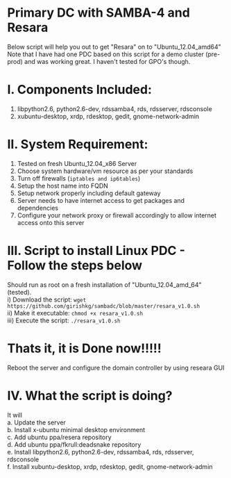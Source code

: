 Primary DC with SAMBA-4 and Resara
=====================  
Below script will help you out to get "Resara" on to "Ubuntu_12.04_amd64"  
Note that I have had one PDC based on this script for a demo cluster (pre-prod) and was working great. I haven't tested for GPO's though.  

I. Components Included:  
====================

1) libpython2.6, python2.6-dev, rdssamba4, rds, rdsserver, rdsconsole  
2) xubuntu-desktop, xrdp, rdesktop, gedit, gnome-network-admin  

II. System Requirement:
=======================
1) Tested on fresh Ubuntu_12.04_x86 Server  
2) Choose system hardware/vm resource as per your standards  
3) Turn off firewalls (```iptables and ip6tables```)  
4) Setup the host name into FQDN  
5) Setup network properly including default gateway  
6) Server needs to have internet access to get packages and dependencies  
7) Configure your network proxy or firewall accordingly to allow internet access onto this server  

III. Script to install Linux PDC - Follow the steps below
========================  
Should run as root on a fresh installation of "Ubuntu_12.04_amd_64" (tested).  
i) Download the script:  ```wget https://github.com/girishkg/sambadc/blob/master/resara_v1.0.sh```  
ii) Make it executable: ```chmod +x resara_v1.0.sh```  
iii) Execute the script: ```./resara_v1.0.sh```  

Thats it, it is Done now!!!!!
===================  
Reboot the server and configure the domain controller by using researa GUI
  
IV. What the script is doing?  
=============================  
It will  
a. Update the server  
b. Install x-ubuntu minimal desktop environment  
c. Add ubuntu ppa/resera repository  
d. Add ubuntu ppa/fkrull:deadsnake repository  
e. Install libpython2.6, python2.6-dev, rdssamba4, rds, rdsserver, rdsconsole  
f. Install xubuntu-desktop, xrdp, rdesktop, gedit, gnome-network-admin  



